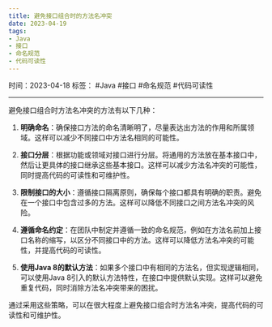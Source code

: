 ```yaml
---
title: 避免接口组合时的方法名冲突
date: 2023-04-19
tags: 
- Java 
- 接口 
- 命名规范 
- 代码可读性
---
```


时间：2023-04-18
标签： #Java #接口 #命名规范 #代码可读性

---

避免接口组合时方法名冲突的方法有以下几种：

1.  **明确命名**：确保接口方法的命名清晰明了，尽量表达出方法的作用和所属领域。这样可以减少不同接口中方法名相同的可能性。
    
2.  **接口分层**：根据功能或领域对接口进行分层。将通用的方法放在基本接口中，然后让更具体的接口继承这些基本接口。这样可以减少方法名冲突的可能性，同时提高代码的可读性和可维护性。
    
3.  **限制接口的大小**：遵循接口隔离原则，确保每个接口都具有明确的职责。避免在一个接口中包含过多的方法。这样可以降低不同接口之间方法名冲突的风险。
    
4.  **遵循命名约定**：在团队中制定并遵循一致的命名规范，例如在方法名前加上接口名称的缩写，以区分不同接口中的方法。这样可以降低方法名冲突的可能性，并提高代码的可读性。
    
5.  **使用Java 8的默认方法**：如果多个接口中有相同的方法名，但实现逻辑相同，可以使用Java 8引入的默认方法特性，在接口中提供默认实现。这样可以避免重复代码，同时消除方法名冲突带来的困扰。
    

通过采用这些策略，可以在很大程度上避免接口组合时方法名冲突，提高代码的可读性和可维护性。